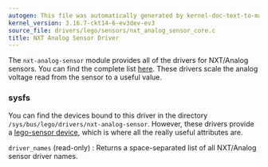 ```yaml
---
autogen: This file was automatically generated by kernel-doc-text-to-markdown.py
kernel_version: 3.16.7-ckt14-6-ev3dev-ev3
source_file: drivers/lego/sensors/nxt_analog_sensor_core.c
title: NXT Analog Sensor Driver
---
```


The `nxt-analog-sensor` module provides all of the drivers for NXT/Analog
sensors. You can find the complete list [here][supported sensors]. These
drivers scale the analog voltage read from the sensor to a useful value.

### sysfs

You can find the devices bound to this driver in the directory
`/sys/bus/lego/drivers/nxt-analog-sensor`. However, these drivers provide a
[lego-sensor device], which is where all the really useful attributes are.

`driver_names` (read-only)
: Returns a space-separated list of all NXT/Analog sensor driver names.

[lego-sensor device]: ../lego-sensor-class
[supported sensors]: /docs/sensors#supported-sensors

